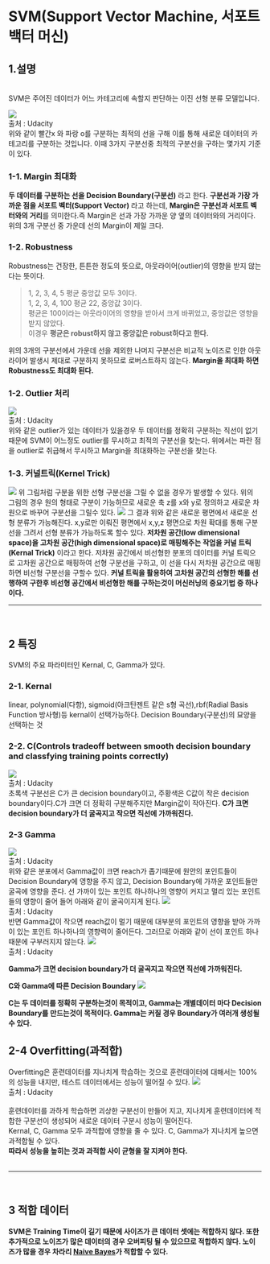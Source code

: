 # SVM(Support Vector Machine, 서포트 백터 머신)

## 1.설명 
<br> 
SVM은 주어진 데이터가 어느 카테고리에 속할지 판단하는 이진 선형 분류 모델입니다.

![](https://img1.daumcdn.net/thumb/R1280x0/?scode=mtistory2&fname=https%3A%2F%2Fblog.kakaocdn.net%2Fdn%2Fbrs4hH%2FbtqwLdV2jMB%2Fak8lLgNQKU2GaR6U9ZEDsk%2Fimg.png) 
<br> 출처 : Udacity <br> 
위와 같이 빨간x 와 파랑 o를 구분하는 최적의 선을 구해 이를 통해 새로운 데이터의 카테고리를 구분하는 것입니다.
이때 3가지 구분선중 최적의 구분선을 구하는 몇가지 기준이 있다.

### 1-1. Margin 최대화 
**두 데이터를 구분하는 선을 Decision Boundary(구분선)** 라고 한다. **구분선과 가장 가까운 점을 서포트 벡터(Support Vector)** 라고 하는데, **Margin은 구분선과 서포트 벡터와의 거리**를 의미한다.즉 Margin은 선과 가장 가까운 양 옆의 데이터와의 거리이다. 위의 3개 구분선 중 가운데 선의 Margin이 제일 크다.
<br>
### 1-2. Robustness
Robustness는 건장한, 튼튼한 정도의 뜻으로, 아웃라이어(outlier)의 영향을 받지 않는다는 뜻이다. 
> 1, 2, 3, 4, 5   평균 중앙값 모두 3이다. <br>
> 1, 2, 3, 4, 100 평균 22, 중앙값 3이다. <br>
> 평균은 100이라는 아웃라이어의 영향을 받아서 크게 바뀌었고,
> 중앙값은 영향을 받지 않았다. 
><br> 이경우 **평균은 robust하지 않고 중앙값은 robust하다고 한다.**

위의 3개의 구분선에서 가운데 선을 제외한 나머지 구분선은 비교적 노이즈로 인한 아웃라이어 발생시 제대로 구분하지 못하므로 로버스트하지 않는다. 
**Margin을 최대화 하면 Robustness도 최대화 된다.**

### 1-2. Outlier 처리
![](https://img1.daumcdn.net/thumb/R1280x0/?scode=mtistory2&fname=https%3A%2F%2Fblog.kakaocdn.net%2Fdn%2FbLtAW3%2FbtqwMc29OS6%2FMVDPdXLrClHYpaJhirlmC0%2Fimg.png) <br> 출처 : Udacity <br> 
위와 같은 outlier가 있는 데이터가 있을경우 두 데이터를 정확히 구분하는 직선이 없기 때문에 SVM이 어느정도 outlier를 무시하고 최적의 구분선을 찾는다. 위에서는 파란 점을 outlier로 취급해서 무시하고 Margin을 최대화하는 구분선을 찾는다.

### 1-3. 커널트릭(Kernel Trick)
![](https://img1.daumcdn.net/thumb/R1280x0/?scode=mtistory2&fname=https%3A%2F%2Fblog.kakaocdn.net%2Fdn%2FdwqbXp%2FbtqwMKL7pbB%2FL0N80aKnCmk6LvIILfTgEK%2Fimg.png)
위 그림처럼 구분을 위한 선형 구분선을 그릴 수 없을 경우가 발생할 수 있다. 위의 그림의 경우 원의 형태로 구분이 가능하므로 새로운 축 z를 x와 y로 정의하고 새로운 차원으로 바꾸어 구분선을 그릴수 있다. 
![](https://img1.daumcdn.net/thumb/R1280x0/?scode=mtistory2&fname=https%3A%2F%2Fblog.kakaocdn.net%2Fdn%2FKuBrM%2FbtqwLetST5F%2FmpN6BtPDwTgWRxie2QSkR1%2Fimg.png) 
그 결과 위와 같은 새로운 평면에서 새로운 선형 분류가 가능해진다. 
x,y로만 이뤄진 평면에서 x,y,z 평면으로 차원 확대를 통해 구분선을 그려서 선형 분류가 가능하도록 할수 있다. **저차원 공간(low dimensional space)을 고차원 공간(high dimensional space)로 매핑해주는 작업을 커널 트릭(Kernal Trick)** 이라고 한다.
저차원 공간에서 비선형한 분포의 데이터를 커널 트릭으로 고차원 공간으로 매핑하여 선형 구분선을 구하고, 이 선을 다시 저차원 공간으로 매핑하면 비선형 구분선을 구할수 있다.
**커널 트릭을 활용하여 고차원 공간의 선형한 해를 선행하여 구한후 비선형 공간에서 비선형한 해를 구하는것이 머신러닝의 중요기법 중 하나이다.**
<br> 
___
<br> 

## 2 특징

SVM의 주요 파라미터인 Kernal, C, Gamma가 있다.

### 2-1. Kernal
linear, polynomial(다항), sigmoid(아크탄젠트 같은 s형 곡선),rbf(Radial Basis Function 방사형)등 kernal이 선택가능하다.
Decision Boundary(구분선)의 묘양을 선택하는 것 

### 2-2. C(Controls tradeoff between smooth decision boundary and classfying training points correctly)
![](https://img1.daumcdn.net/thumb/R1280x0/?scode=mtistory2&fname=https%3A%2F%2Fblog.kakaocdn.net%2Fdn%2FqP3kl%2FbtqwJdiaoO7%2Fw0ax3gdKREWHs2pSCkQrVK%2Fimg.png)  <br> 출처 : Udacity <br> 
초록색 구분선은 C가 큰 decision boundary이고, 주황색은 C값이 작은 decision boundary이다.C가 크면 더 정확히 구분해주지만 Margin값이 작아진다.
**C가 크면 decision boundary가 더 굴곡지고 작으면 직선에 가까워진다.**

### 2-3 Gamma
![](https://img1.daumcdn.net/thumb/R1280x0/?scode=mtistory2&fname=https%3A%2F%2Fblog.kakaocdn.net%2Fdn%2FSnXN0%2FbtqwNs5jROr%2FkzIJrnnTa8cHdgBOfBaCdk%2Fimg.png)<br> 출처 : Udacity <br> 
위와 같은 분포에서 Gamma값이 크면 reach가 좁기때문에 원안의 포인트들이 Decision Boundary에 영향을 주지 않고, Decision Boundary에 가까운 포인트들만 굴곡에 영향을 준다.
선 가까이 있는 포인트 하나하나의 영향이 커지고 멀리 있는 포인트들의 영향이 줄어 들어 아래와 같이 굴곡이지게 된다.
![](https://img1.daumcdn.net/thumb/R1280x0/?scode=mtistory2&fname=https%3A%2F%2Fblog.kakaocdn.net%2Fdn%2FukwXl%2FbtqwJdiaHD4%2FwW7DXKqKdww4i8i7dqzLuk%2Fimg.png)<br> 출처 : Udacity <br> 
반면 Gamma값이 작으면 reach값이 멀기 때문에 대부분의 포인트의 영향을 받아 가까이 있는 포인트 하나하나의 영향력이 줄어든다. 그러므로 아래와 같이 선이 포인트 하나 때문에 구부러지지 않는다.
![](https://img1.daumcdn.net/thumb/R1280x0/?scode=mtistory2&fname=https%3A%2F%2Fblog.kakaocdn.net%2Fdn%2Fbt6Rqc%2FbtqwLUaCMkQ%2FeWD5MTpPskk6uyizAqJmUK%2Fimg.png)
<br> 출처 : Udacity <br> 

**Gamma가 크면 decision boundary가 더 굴곡지고 작으면 직선에 가까워진다.**

**C와 Gamma에 따른 Decision Boundary**
![](https://img1.daumcdn.net/thumb/R1280x0/?scode=mtistory2&fname=https%3A%2F%2Fblog.kakaocdn.net%2Fdn%2FdU9Y59%2FbtqwNuIQLtj%2FvwBkSXkzpbBCeUWjD0ktB0%2Fimg.png)

**C는 두 데이터를 정확히 구분하는것이 목적이고, Gamma는 개별데이터 마다 Decision Boundary를 만드는것이 목적이다. Gamma는 커질 경우 Boundary가 여러개 생성될수 있다.**

## 2-4 Overfitting(과적합)
Overfitting은 훈련데이터를 지나치게 학습하는 것으로 훈련데이터에 대해서는 100%의 성능을 내지만, 테스트 데이터에서는 성능이 떨어질 수 있다.
![](https://img1.daumcdn.net/thumb/R1280x0/?scode=mtistory2&fname=https%3A%2F%2Fblog.kakaocdn.net%2Fdn%2Fy6wXt%2FbtqwMUHLPbJ%2FznVHFerfXT8sZ3tOPX3N51%2Fimg.png)<br>출처 : Udacity <br> <br> 
훈련데이터를 과하게 학습하면 괴상한 구분선이 만들어 지고, 지나치게 훈련데이터에 적합한 구분선이 생성되어 새로운 데이터 구분시 성능이 떨어진다.  
Kernal, C, Gamma 모두 과적합에 영향을 줄 수 있다.
C, Gamma가 지나치게 높으면 과적합될 수 있다.<br> 
**따라서 성능을 높히는 것과 과적합 사이 균형을 잘 지켜야 한다.**<br> <br> 
___
<br> 

## 3 적합 데이터
**SVM은 Training Time이 길기 때문에 사이즈가 큰 데이터 셋에는 적합하지 않다. 또한 추가적으로 노이즈가 많은 데이터의 경우 오버피팅 될 수 있으므로 적합하지 않다. 노이즈가 많을 경우 차라리 [Naive Bayes](./NaiveBayes.md)가 적합할 수 있다.**
